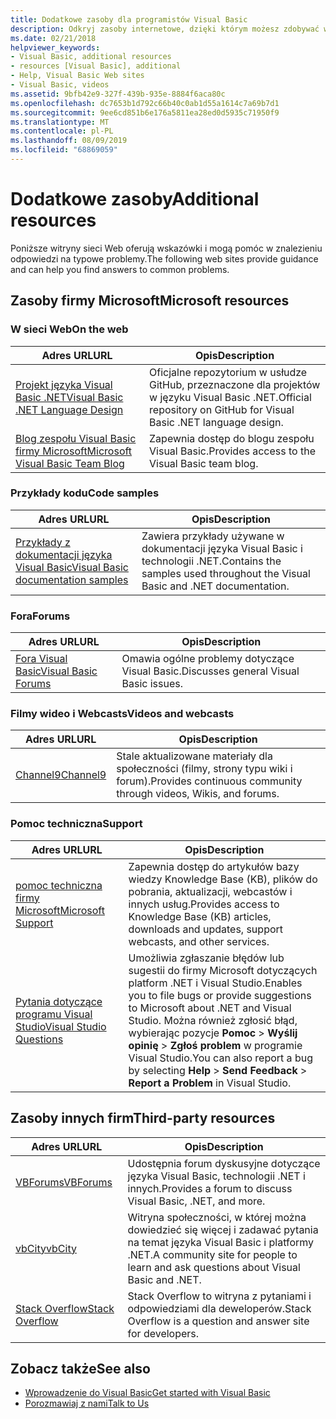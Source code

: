 ```yaml
---
title: Dodatkowe zasoby dla programistów Visual Basic
description: Odkryj zasoby internetowe, dzięki którym możesz zdobywać wiedzę, zadawać pytania i uzyskiwać więcej informacji dotyczących języka Visual Basic.
ms.date: 02/21/2018
helpviewer_keywords:
- Visual Basic, additional resources
- resources [Visual Basic], additional
- Help, Visual Basic Web sites
- Visual Basic, videos
ms.assetid: 9bfb42e9-327f-439b-935e-8884f6aca80c
ms.openlocfilehash: dc7653b1d792c66b40c0ab1d55a1614c7a69b7d1
ms.sourcegitcommit: 9ee6cd851b6e176a5811ea28ed0d5935c71950f9
ms.translationtype: MT
ms.contentlocale: pl-PL
ms.lasthandoff: 08/09/2019
ms.locfileid: "68869059"
---
```

# <a name="additional-resources"></a><span data-ttu-id="d2b0c-103">Dodatkowe zasoby</span><span class="sxs-lookup"><span data-stu-id="d2b0c-103">Additional resources</span></span>

<span data-ttu-id="d2b0c-104">Poniższe witryny sieci Web oferują wskazówki i mogą pomóc w znalezieniu odpowiedzi na typowe problemy.</span><span class="sxs-lookup"><span data-stu-id="d2b0c-104">The following web sites provide guidance and can help you find answers to common problems.</span></span>

## <a name="microsoft-resources"></a><span data-ttu-id="d2b0c-105">Zasoby firmy Microsoft</span><span class="sxs-lookup"><span data-stu-id="d2b0c-105">Microsoft resources</span></span>

### <a name="on-the-web"></a><span data-ttu-id="d2b0c-106">W sieci Web</span><span class="sxs-lookup"><span data-stu-id="d2b0c-106">On the web</span></span>

|<span data-ttu-id="d2b0c-107">Adres URL</span><span class="sxs-lookup"><span data-stu-id="d2b0c-107">URL</span></span>|<span data-ttu-id="d2b0c-108">Opis</span><span class="sxs-lookup"><span data-stu-id="d2b0c-108">Description</span></span>|
|----------|----------------|
|[<span data-ttu-id="d2b0c-109">Projekt języka Visual Basic .NET</span><span class="sxs-lookup"><span data-stu-id="d2b0c-109">Visual Basic .NET Language Design</span></span>](https://github.com/dotnet/vblang)|<span data-ttu-id="d2b0c-110">Oficjalne repozytorium w usłudze GitHub, przeznaczone dla projektów w języku Visual Basic .NET.</span><span class="sxs-lookup"><span data-stu-id="d2b0c-110">Official repository on GitHub for Visual Basic .NET language design.</span></span>|
|[<span data-ttu-id="d2b0c-111">Blog zespołu Visual Basic firmy Microsoft</span><span class="sxs-lookup"><span data-stu-id="d2b0c-111">Microsoft Visual Basic Team Blog</span></span>](https://devblogs.microsoft.com/vbteam/)|<span data-ttu-id="d2b0c-112">Zapewnia dostęp do blogu zespołu Visual Basic.</span><span class="sxs-lookup"><span data-stu-id="d2b0c-112">Provides access to the Visual Basic team blog.</span></span>|

### <a name="code-samples"></a><span data-ttu-id="d2b0c-113">Przykłady kodu</span><span class="sxs-lookup"><span data-stu-id="d2b0c-113">Code samples</span></span>

|<span data-ttu-id="d2b0c-114">Adres URL</span><span class="sxs-lookup"><span data-stu-id="d2b0c-114">URL</span></span>|<span data-ttu-id="d2b0c-115">Opis</span><span class="sxs-lookup"><span data-stu-id="d2b0c-115">Description</span></span>|
|----------|----------------|
|[<span data-ttu-id="d2b0c-116">Przykłady z dokumentacji języka Visual Basic</span><span class="sxs-lookup"><span data-stu-id="d2b0c-116">Visual Basic documentation samples</span></span>](https://github.com/dotnet/samples/tree/master/snippets/visualbasic)|<span data-ttu-id="d2b0c-117">Zawiera przykłady używane w dokumentacji języka Visual Basic i technologii .NET.</span><span class="sxs-lookup"><span data-stu-id="d2b0c-117">Contains the samples used throughout the Visual Basic and .NET documentation.</span></span>|

### <a name="forums"></a><span data-ttu-id="d2b0c-118">Fora</span><span class="sxs-lookup"><span data-stu-id="d2b0c-118">Forums</span></span>

|<span data-ttu-id="d2b0c-119">Adres URL</span><span class="sxs-lookup"><span data-stu-id="d2b0c-119">URL</span></span>|<span data-ttu-id="d2b0c-120">Opis</span><span class="sxs-lookup"><span data-stu-id="d2b0c-120">Description</span></span>|
|----------|----------------|
|[<span data-ttu-id="d2b0c-121">Fora Visual Basic</span><span class="sxs-lookup"><span data-stu-id="d2b0c-121">Visual Basic Forums</span></span>](https://social.msdn.microsoft.com/Forums/vstudio/home?forum=vbgeneral)|<span data-ttu-id="d2b0c-122">Omawia ogólne problemy dotyczące Visual Basic.</span><span class="sxs-lookup"><span data-stu-id="d2b0c-122">Discusses general Visual Basic issues.</span></span>|

### <a name="videos-and-webcasts"></a><span data-ttu-id="d2b0c-123">Filmy wideo i Webcasts</span><span class="sxs-lookup"><span data-stu-id="d2b0c-123">Videos and webcasts</span></span>

|<span data-ttu-id="d2b0c-124">Adres URL</span><span class="sxs-lookup"><span data-stu-id="d2b0c-124">URL</span></span>|<span data-ttu-id="d2b0c-125">Opis</span><span class="sxs-lookup"><span data-stu-id="d2b0c-125">Description</span></span>|
|----------|----------------|
|[<span data-ttu-id="d2b0c-126">Channel9</span><span class="sxs-lookup"><span data-stu-id="d2b0c-126">Channel9</span></span>](https://channel9.msdn.com/)|<span data-ttu-id="d2b0c-127">Stale aktualizowane materiały dla społeczności (filmy, strony typu wiki i forum).</span><span class="sxs-lookup"><span data-stu-id="d2b0c-127">Provides continuous community through videos, Wikis, and forums.</span></span>|

### <a name="support"></a><span data-ttu-id="d2b0c-128">Pomoc techniczna</span><span class="sxs-lookup"><span data-stu-id="d2b0c-128">Support</span></span>

|<span data-ttu-id="d2b0c-129">Adres URL</span><span class="sxs-lookup"><span data-stu-id="d2b0c-129">URL</span></span>|<span data-ttu-id="d2b0c-130">Opis</span><span class="sxs-lookup"><span data-stu-id="d2b0c-130">Description</span></span>|
|----------|----------------|
|[<span data-ttu-id="d2b0c-131">pomoc techniczna firmy Microsoft</span><span class="sxs-lookup"><span data-stu-id="d2b0c-131">Microsoft Support</span></span>](https://support.microsoft.com)|<span data-ttu-id="d2b0c-132">Zapewnia dostęp do artykułów bazy wiedzy Knowledge Base (KB), plików do pobrania, aktualizacji, webcastów i innych usług.</span><span class="sxs-lookup"><span data-stu-id="d2b0c-132">Provides access to Knowledge Base (KB) articles, downloads and updates, support webcasts, and other services.</span></span>|
|[<span data-ttu-id="d2b0c-133">Pytania dotyczące programu Visual Studio</span><span class="sxs-lookup"><span data-stu-id="d2b0c-133">Visual Studio Questions</span></span>](https://developercommunity.visualstudio.com)|<span data-ttu-id="d2b0c-134">Umożliwia zgłaszanie błędów lub sugestii do firmy Microsoft dotyczących platform .NET i Visual Studio.</span><span class="sxs-lookup"><span data-stu-id="d2b0c-134">Enables you to file bugs or provide suggestions to Microsoft about .NET and Visual Studio.</span></span> <span data-ttu-id="d2b0c-135">Można również zgłosić błąd, wybierając pozycje **Pomoc**  >  **Wyślij opinię**  >  **Zgłoś problem** w programie Visual Studio.</span><span class="sxs-lookup"><span data-stu-id="d2b0c-135">You can also report a bug by selecting **Help** > **Send Feedback** > **Report a Problem** in Visual Studio.</span></span>|

## <a name="third-party-resources"></a><span data-ttu-id="d2b0c-136">Zasoby innych firm</span><span class="sxs-lookup"><span data-stu-id="d2b0c-136">Third-party resources</span></span>

|<span data-ttu-id="d2b0c-137">Adres URL</span><span class="sxs-lookup"><span data-stu-id="d2b0c-137">URL</span></span>|<span data-ttu-id="d2b0c-138">Opis</span><span class="sxs-lookup"><span data-stu-id="d2b0c-138">Description</span></span>|
|----------|----------------|
|[<span data-ttu-id="d2b0c-139">VBForums</span><span class="sxs-lookup"><span data-stu-id="d2b0c-139">VBForums</span></span>](http://www.vbforums.com/)|<span data-ttu-id="d2b0c-140">Udostępnia forum dyskusyjne dotyczące języka Visual Basic, technologii .NET i innych.</span><span class="sxs-lookup"><span data-stu-id="d2b0c-140">Provides a forum to discuss Visual Basic, .NET, and more.</span></span>|
|[<span data-ttu-id="d2b0c-141">vbCity</span><span class="sxs-lookup"><span data-stu-id="d2b0c-141">vbCity</span></span>](http://vbcity.com/)|<span data-ttu-id="d2b0c-142">Witryna społeczności, w której można dowiedzieć się więcej i zadawać pytania na temat języka Visual Basic i platformy .NET.</span><span class="sxs-lookup"><span data-stu-id="d2b0c-142">A community site for people to learn and ask questions about Visual Basic and .NET.</span></span>|
|[<span data-ttu-id="d2b0c-143">Stack Overflow</span><span class="sxs-lookup"><span data-stu-id="d2b0c-143">Stack Overflow</span></span>](https://stackoverflow.com/questions/tagged/vb.net)|<span data-ttu-id="d2b0c-144">Stack Overflow to witryna z pytaniami i odpowiedziami dla deweloperów.</span><span class="sxs-lookup"><span data-stu-id="d2b0c-144">Stack Overflow is a question and answer site for developers.</span></span>|

## <a name="see-also"></a><span data-ttu-id="d2b0c-145">Zobacz także</span><span class="sxs-lookup"><span data-stu-id="d2b0c-145">See also</span></span>

- [<span data-ttu-id="d2b0c-146">Wprowadzenie do Visual Basic</span><span class="sxs-lookup"><span data-stu-id="d2b0c-146">Get started with Visual Basic</span></span>](../../visual-basic/getting-started/index.md)
- [<span data-ttu-id="d2b0c-147">Porozmawiaj z nami</span><span class="sxs-lookup"><span data-stu-id="d2b0c-147">Talk to Us</span></span>](/visualstudio/ide/talk-to-us)
